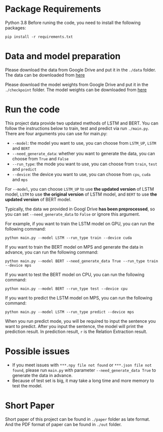 # Package Requirements
Python 3.8
Before runing the code, you need to install the following packages:
```terminal
pip install -r requirements.txt
```

# Data and model preparation
Please download the data from Google Drive and put it in the `./data` folder. The data can be downloaded from [here](https://drive.google.com/drive/folders/1AC6sN87-FcfLcr_9SWqVO4yX49wPXKKl?usp=sharing)

Please download the model weights from Google Drive and put it in the `./checkpoint` folder. The model weights can be downloaded from [here](https://drive.google.com/drive/folders/1kZN6OfedEjPhP8DG_yclB5_BM02LNKmv?usp=share_link)

# Run the code
This project data provide two updated methods of LSTM and BERT. You can follow the instructions below to train, test and predict via run `./main.py`.
There are four arguments you can use for main.py:
- `--model`: the model you want to use, you can choose from `LSTM_UP`, `LSTM` and `BERT`
- `--need_generate_data`: whether you want to generate the data, you can choose from `True` and `False`
- `--run_type`: the mode you want to use, you can choose from `train`, `test` and `predict`
- `--device`: the device you want to use, you can choose from `cpu`, `cuda` and `mps`  

For `--model`, you can choose `LSTM_UP` to use **the updated version** of LSTM model, `LSTM` to use **the original version** of LSTM model, and `BERT` to use **the updated version** of BERT model.

Typically, the data we provided in Googl Drive **has been preprocessed**, so you can set `--need_generate_data` to `False` or ignore this argument.

For example, if you want to train the LSTM model on GPU, you can run the following command:
```terminal
python main.py --model LSTM --run_type train --device cuda
```

If you want to train the BERT model on MPS and generate the data in advance, you can run the following command:
```terminal
python main.py --model BERT --need_generate_data True --run_type train --device mps
```

If you want to test the BERT model on CPU, you can run the following command:
```terminal
python main.py --model BERT --run_type test --device cpu
```

If you want to predict the LSTM model on MPS, you can run the following command:
```terminal
python main.py --model LSTM --run_type predict --device mps
```
When you run predict mode, you will be required to input the sentence you want to predict. After you input the sentence, the model will print the prediction result. In prediction result, `r` is the Relation Extraction result.

# Possible issues
- If you meet issues with `***.npy file not found` or `***.json file not found`, please run `main.py` with parameter `--need_generate_data True` to generate the data in advance.
- Because of test set is big, it may take a long time and more memory to test the model.

# Short Paper
Short paper of this project can be found in `./paper` folder as late format. And the PDF format of paper can be found in `./out` folder.